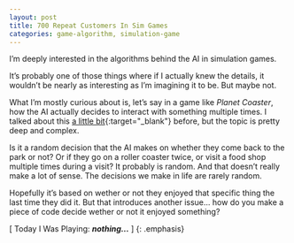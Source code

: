 ```yaml
---
layout: post
title: 700 Repeat Customers In Sim Games
categories: game-algorithm, simulation-game
---
```

I’m deeply interested in the algorithms behind the AI in simulation games.

It’s probably one of those things where if I actually knew the details, it wouldn’t be nearly as interesting as I’m imagining it to be.  But maybe not.

What I’m mostly curious about is, let’s say in a game like *Planet Coaster*, how the AI actually decides to interact with something multiple times.  I talked about this [a little bit](http://www.foster-douglas.com/games/679-ai-curiosity/){:target="_blank"} before, but the topic is pretty deep and complex.

Is it a random decision that the AI makes on whether they come back to the park or not?  Or if they go on a roller coaster twice, or visit a food shop multiple times during a visit?  It probably is random.  And that doesn’t really make a lot of sense.  The decisions we make in life are rarely random. 

Hopefully it’s based on wether or not they enjoyed that specific thing the last time they did it.  But that introduces another issue… how do you make a piece of code decide wether or not it enjoyed something?

[ Today I Was Playing: ***nothing...*** ]
{: .emphasis}